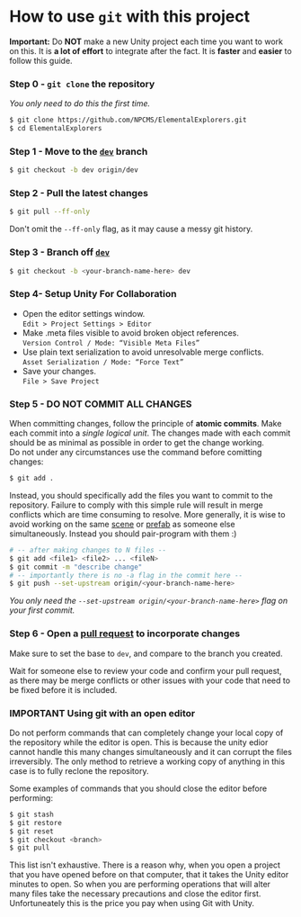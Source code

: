 # How to use `git` with this project

**Important:** Do **NOT** make a new Unity project each time you want to work on this. It is **a lot of effort** to integrate after the fact. It is **faster** and **easier** to follow this guide.

### **Step 0 -** `git clone` the repository

*You only need to do this the first time.*

```bash
$ git clone https://github.com/NPCMS/ElementalExplorers.git
$ cd ElementalExplorers
```

### **Step 1 -** Move to the [`dev`](https://github.com/NPCMS/ElementalExplorers/tree/dev) branch

```bash
$ git checkout -b dev origin/dev
```

### **Step 2 -** Pull the latest changes

```bash
$ git pull --ff-only
```
Don't omit the `--ff-only` flag, as it may cause a messy git history.

### **Step 3 -** Branch off [`dev`](https://github.com/NPCMS/ElementalExplorers/tree/dev)

```bash
$ git checkout -b <your-branch-name-here> dev
```

### **Step 4-** Setup Unity For Collaboration

- Open the editor settings window.  
```Edit > Project Settings > Editor```
- Make .meta files visible to avoid broken object references.  
```Version Control / Mode: “Visible Meta Files”```   
- Use plain text serialization to avoid unresolvable merge conflicts.  
```Asset Serialization / Mode: “Force Text”```  
- Save your changes.  
```File > Save Project```

### **Step 5 -** DO NOT COMMIT ALL CHANGES


When committing changes, follow the principle of **atomic commits**. Make each commit into a *single logical unit*. 
The changes made with each commit should be as minimal as possible in order to get the change working.  
Do not under any circumstances use the command before comitting changes:  
```bash
$ git add .
```
Instead, you should specifically add the files you want to commit to the repository. Failure to comply with this simple rule will result in merge conflicts which are time consuming to resolve.
More generally, it is wise to avoid working on the same [scene](https://docs.unity3d.com/560/Documentation/Manual/CreatingScenes.html) or [prefab](https://docs.unity3d.com/Manual/Prefabs.html) as someone else simultaneously. Instead you should pair-program with them :)


```bash
# -- after making changes to N files --
$ git add <file1> <file2> ... <fileN>
$ git commit -m "describe change" 
# -- importantly there is no -a flag in the commit here --
$ git push --set-upstream origin/<your-branch-name-here>
```

*You only need the `--set-upstream origin/<your-branch-name-here>` flag on your first commit.*

### **Step 6 -** Open a [pull request](https://github.com/NPCMS/ElementalExplorers/compare) to incorporate changes

Make sure to set the base to `dev`, and compare to the branch you created.

Wait for someone else to review your code and confirm your pull request, as there may be merge conflicts or other issues with your code that need to be fixed before it is included.


### **IMPORTANT** Using git with an open editor

Do not perform commands that can completely change your local copy of the repository while the editor is open. This is because the unity edior cannot handle this many changes
simultaneously and it can corrupt the files irreversibly. The only method to retrieve a working copy of anything in this case is to fully reclone the repository.

Some examples of commands that you should close the editor before performing:

```bash
$ git stash
$ git restore
$ git reset
$ git checkout <branch>
$ git pull
```
This list isn't exhaustive. There is a reason why, when you open a project that you have opened before on that computer, that it takes the Unity editor minutes to open. So when you are performing operations that will alter many files take the necessary precautions and close the editor first. Unfortuneately this is the price you pay when using Git with Unity.
